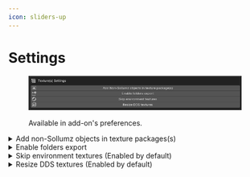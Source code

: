 ```yaml
---
icon: sliders-up
---
```


# Settings

<figure><img src="../../../../../../.gitbook/assets/image (28).png" alt=""><figcaption><p>Available in add-on's preferences.</p></figcaption></figure>

<details>

<summary>Add non-Sollumz objects in texture packages(s)</summary>

If enabled, any kind of mesh can be added into a new texture package or an existing one.

</details>

<details>

<summary>Enable folders export</summary>

If enabled, the `Export Folder(s)` option will appear along the `Export YTD(s)` one.

</details>

<details>

<summary>Skip environment textures (Enabled by default)</summary>

If enabled, during texture package(s) export environment textures used by GTA V will be excluded.

**List of environment textures**

```
env_bark
env_cloth
env_crusty
env_noise_concrete
env_noise_heavy
env_smooth_concrete2
env_stucco
env_woodgrain
env_woodgrain_2
```

</details>

<details>

<summary>Resize DDS textures (Enabled by default)</summary>

If enabled, resize tools will affect DDS images.

</details>

